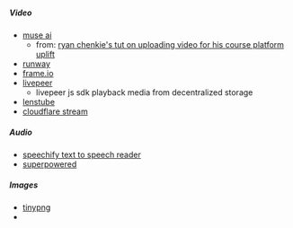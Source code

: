 ##### Video
- [muse ai](https://muse.ai/)
	- from: [ryan chenkie's tut on uploading video for his course platform uplift](https://www.youtube.com/watch?v=scUKcl36ZQs)
- [runway](https://app.runwayml.com/login)
- [frame.io](https://frame.io/)
- [livepeer](https://livepeer.org/developers)
	- livepeer js sdk playback media from decentralized storage
- [lenstube](https://lenstube.xyz/)
- [cloudflare stream](https://developers.cloudflare.com/stream/)

##### Audio
- [speechify text to speech reader](https://speechify.com/)
- [superpowered](https://docs.superpowered.com/getting-started/example-code?lang=js)


##### Images
- [tinypng](https://tinypng.com/developers)
- 


